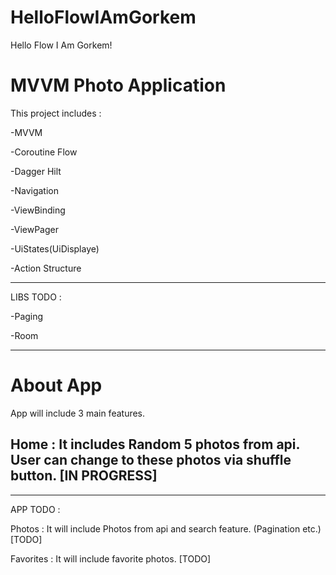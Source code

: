 # HelloFlowIAmGorkem
Hello Flow I Am Gorkem!

# MVVM Photo Application

This project includes :

-MVVM

-Coroutine Flow 

-Dagger Hilt

-Navigation

-ViewBinding

-ViewPager

-UiStates(UiDisplaye)

-Action Structure

______________________________

LIBS TODO : 

-Paging

-Room

______________________________

# About App

App will include 3 main features.

## Home : It includes Random 5 photos from api. User can change to these photos via shuffle button. [IN PROGRESS]

______________________________

APP TODO :

Photos : It will include Photos from api and search feature. (Pagination etc.) [TODO]

Favorites : It will include favorite photos. [TODO]
